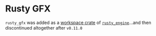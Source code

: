 # Rusty GFX

`rusty_gfx` was added as a [workspace crate] of [`rusty_engine`]...and then discontinued altogether after `v0.11.0`

[workspace crate]: https://github.com/CleanCut/rusty_engine/tree/0.11.0/rusty_gfx
 [`rusty_engine`]: https://github.com/cleancut/rusty_engine
